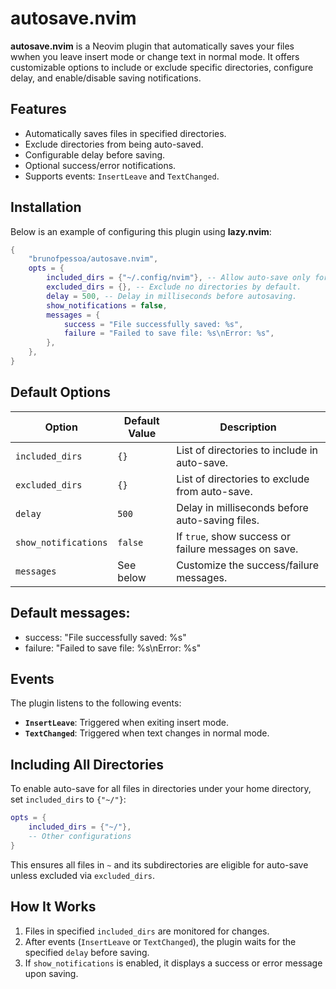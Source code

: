 # autosave.nvim

**autosave.nvim** is a Neovim plugin that automatically saves your files wwhen you leave insert mode or change text in normal mode. It offers customizable options to include or exclude specific directories, configure delay, and enable/disable saving notifications.

## Features
- Automatically saves files in specified directories.
- Exclude directories from being auto-saved.
- Configurable delay before saving.
- Optional success/error notifications.
- Supports events: `InsertLeave` and `TextChanged`.

## Installation

Below is an example of configuring this plugin using **lazy.nvim**:

```lua
{
    "brunofpessoa/autosave.nvim",
    opts = {
        included_dirs = {"~/.config/nvim"}, -- Allow auto-save only for files under the nvim config directory.
        excluded_dirs = {}, -- Exclude no directories by default.
        delay = 500, -- Delay in milliseconds before autosaving.
        show_notifications = false,
        messages = {
            success = "File successfully saved: %s",
            failure = "Failed to save file: %s\nError: %s",
        },
    },
}
```

## Default Options

| Option             | Default Value                              | Description                                                  |
|---------------------|--------------------------------------------|--------------------------------------------------------------|
| `included_dirs`     | `{}`                                       | List of directories to include in auto-save.                |
| `excluded_dirs`     | `{}`                                       | List of directories to exclude from auto-save.              |
| `delay`             | `500`                                      | Delay in milliseconds before auto-saving files.             |
| `show_notifications`| `false`                                    | If `true`, show success or failure messages on save.         |
| `messages`          | See below                                  | Customize the success/failure messages.                     |

## Default messages:
- success: "File successfully saved: %s"
- failure: "Failed to save file: %s\nError: %s"

## Events
The plugin listens to the following events:
- **`InsertLeave`**: Triggered when exiting insert mode.
- **`TextChanged`**: Triggered when text changes in normal mode.

## Including All Directories
To enable auto-save for all files in directories under your home directory, set `included_dirs` to `{"~/"}`:

```lua
opts = {
    included_dirs = {"~/"},
    -- Other configurations
}
```

This ensures all files in `~` and its subdirectories are eligible for auto-save unless excluded via `excluded_dirs`.

## How It Works
1. Files in specified `included_dirs` are monitored for changes.
2. After events (`InsertLeave` or `TextChanged`), the plugin waits for the specified `delay` before saving.
3. If `show_notifications` is enabled, it displays a success or error message upon saving.

